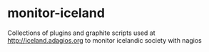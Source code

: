 monitor-iceland
===============

Collections of plugins and graphite scripts used at http://iceland.adagios.org to monitor icelandic society with nagios
